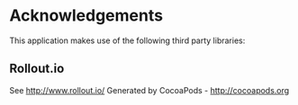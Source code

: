 # Acknowledgements
This application makes use of the following third party libraries:

## Rollout.io

See http://www.rollout.io/
Generated by CocoaPods - http://cocoapods.org
